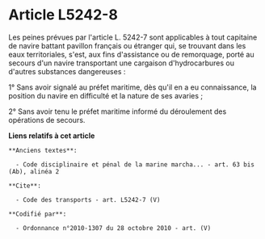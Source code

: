 # Article L5242-8

Les peines prévues par l'article L. 5242-7 sont applicables à tout capitaine de navire battant pavillon français ou étranger
qui, se trouvant dans les eaux territoriales, s'est, aux fins d'assistance ou de remorquage, porté au secours d'un navire
transportant une cargaison d'hydrocarbures ou d'autres substances dangereuses : 

1° Sans avoir signalé au préfet maritime, dès qu'il en a eu connaissance, la position du navire en difficulté et la nature de
ses avaries ; 

2° Sans avoir tenu le préfet maritime informé du déroulement des opérations de secours.

**Liens relatifs à cet article**

	**Anciens textes**:

	  - Code disciplinaire et pénal de la marine marcha... - art. 63 bis (Ab), alinéa 2

	**Cite**:

	  - Code des transports - art. L5242-7 (V)

	**Codifié par**:

	  - Ordonnance n°2010-1307 du 28 octobre 2010 - art. (V)
